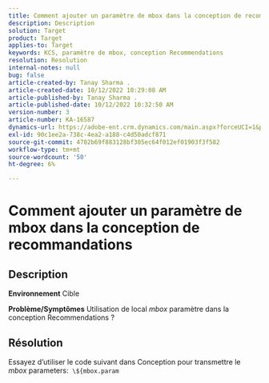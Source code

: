 ```yaml
---
title: Comment ajouter un paramètre de mbox dans la conception de recommandations
description: Description
solution: Target
product: Target
applies-to: Target
keywords: KCS, paramètre de mbox, conception Recommendations
resolution: Resolution
internal-notes: null
bug: false
article-created-by: Tanay Sharma .
article-created-date: 10/12/2022 10:29:08 AM
article-published-by: Tanay Sharma .
article-published-date: 10/12/2022 10:32:50 AM
version-number: 3
article-number: KA-16587
dynamics-url: https://adobe-ent.crm.dynamics.com/main.aspx?forceUCI=1&pagetype=entityrecord&etn=knowledgearticle&id=22da67b1-184a-ed11-bba2-0022480868ff
exl-id: 90c1ee2a-738c-4ea2-a188-c4d50adcf871
source-git-commit: 4702b69f883128bf305ec64f012ef01903f3f582
workflow-type: tm+mt
source-wordcount: '50'
ht-degree: 6%

---
```


# Comment ajouter un paramètre de mbox dans la conception de recommandations

## Description

<b>Environnement</b>
Cible


<b>Problème/Symptômes</b>
Utilisation de local *mbox* paramètre dans la conception Recommendations ?


## Résolution


Essayez d’utiliser le code suivant dans Conception pour transmettre le *mbox* parameters:  `\${mbox.param`
